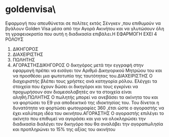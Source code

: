 # goldenvisa\
Εφαρμογή που απευθύνεται σε πολίτες εκτός 
Σένγκεν ,που επιθυμούν να βγάλουν Golden 
Visa μέσα από την Αγορά Ακινήτου και να 
γλυτώσουν όλη τη γραφειοκρατία που αυτή η 
διαδικασία επιβάλει.Η ΕΦΑΡΜΟΓΗ ΕΧΕΙ 4 ΡΟΛΟΥΣ
1. ΔΙΚΗΓΟΡΟΣ
2. ΔΙΑΧΕΙΡΙΣΤΗΣ
3. ΠΩΛΗΤΗΣ
4. ΑΓΟΡΑΣΤΗΣΔΙΚΗΓΟΡΟΣ
Ο δικηγόρος μετά την εγγραφή στην 
εφαρμογή πρέπει να εισάγει τον Αριθμό 
Δικηγορικού Μητρώου του και να προσθέσει 
μια φωτοτυπία της ταυτότητας του.ΔΙΑΧΕΙΡΙΣΤΗΣ
Ο διαχειριστής βλέπει τους χρήστες ανά 
κατηγορία ρόλου. Ελέγχει τα στοιχεία που 
έχουν δώσει οι δικηγόροι και τους εγκρίνει να 
προχωρήσουν σαν διαμεσολαβητές αν τα 
στοιχεία είναι αληθή.ΠΩΛΗΤΗΣ
Ο πωλητής μπορεί να ανεβάσει τα ακίνητα 
του και να φορτώσει το Ε9 για αποδεικτικό της 
ιδιοκτησίας του. Του δίνεται η δυνατότητα να 
φορτώσει φωτογραφίες 360 ,έτσι ώστε ο 
αγοραστής να έχει καλύτερη ιδέα του 
ακινήτου.ΑΓΟΡΑΣΤΗΣ
Ο αγοραστής επιλέγει το ακίνητο που 
επιθυμεί να αγοράσει και για να ολοκληρώσει 
την διαδικασία διαλέγει τον δικηγόρο που θα 
αναλάβει την αγοραπωλησία και 
προπληρώνει το 15% της αξίας του ακινήτου
